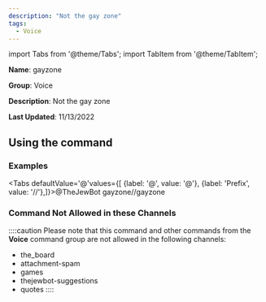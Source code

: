 ```yaml
---
description: "Not the gay zone"
tags:
  - Voice
---
```

import Tabs from '@theme/Tabs';
import TabItem from '@theme/TabItem';

**Name**: gayzone

**Group**: Voice

**Description**: Not the gay zone

**Last Updated**: 11/13/2022

## Using the command

### Examples
<Tabs defaultValue='@'values={[ {label: '@', value: '@'}, {label: 'Prefix', value: '//'},]}><TabItem value='@'>@TheJewBot gayzone</TabItem><TabItem value='//'>//gayzone</TabItem></Tabs>

### Command Not Allowed in these Channels
::::caution Please note that this command and other commands from the **Voice** command group are not allowed in the following channels:
- the_board
- attachment-spam
- games
- thejewbot-suggestions
- quotes
::::